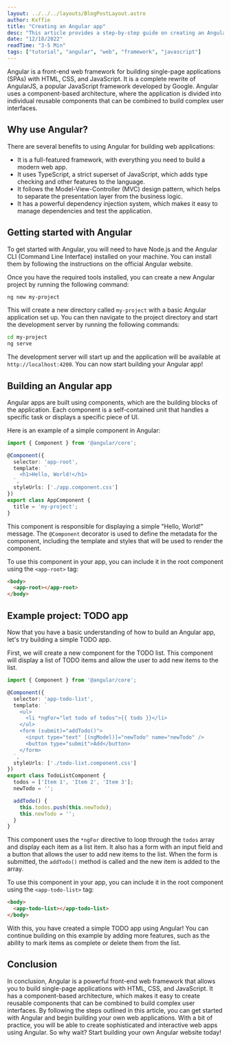 ```yaml
---
layout: ../../../layouts/BlogPostLayout.astro
author: Kxffie
title: "Creating an Angular app"
desc: "This article provides a step-by-step guide on creating an Angular app, a front-end web framework for building single-page applications. It covers the benefits of Angular, installation instructions, and an example of building a TODO app using Angular components."
date: "12/18/2022"
readTime: "3-5 Min"
tags: ["tutorial", "angular", "web", "framework", "javascript"]
---
```


Angular is a front-end web framework for building single-page applications (SPAs) with HTML, CSS, and JavaScript. It is a complete rewrite of AngularJS, a popular JavaScript framework developed by Google. Angular uses a component-based architecture, where the application is divided into individual reusable components that can be combined to build complex user interfaces.

## Why use Angular?

There are several benefits to using Angular for building web applications:

- It is a full-featured framework, with everything you need to build a modern web app.
- It uses TypeScript, a strict superset of JavaScript, which adds type checking and other features to the language.
- It follows the Model-View-Controller (MVC) design pattern, which helps to separate the presentation layer from  the business logic.
- It has a powerful dependency injection system, which makes it easy to manage dependencies and test the application.

## Getting started with Angular

To get started with Angular, you will need to have Node.js and the Angular CLI (Command Line Interface) installed on your machine. You can install them by following the instructions on the official Angular website.

Once you have the required tools installed, you can create a new Angular project by running the following command:

```bash
ng new my-project
```

This will create a new directory called `my-project` with a basic Angular application set up. You can then navigate to the project directory and start the development server by running the following commands:

```bash
cd my-project
ng serve
```

The development server will start up and the application will be available at `http://localhost:4200`. You can now start building your Angular app!

## Building an Angular app

Angular apps are built using components, which are the building blocks of the application. Each component is a self-contained unit that handles a specific task or displays a specific piece of UI.

Here is an example of a simple component in Angular:

```ts
import { Component } from '@angular/core';

@Component({
  selector: 'app-root',
  template: `
    <h1>Hello, World!</h1>
  `,
  styleUrls: ['./app.component.css']
})
export class AppComponent {
  title = 'my-project';
}
```

This component is responsible for displaying a simple "Hello, World!" message. The `@Component` decorator is used to define the metadata for the component, including the template and styles that will be used to render the component.

To use this component in your app, you can include it in the root component using the `<app-root>` tag:

```html
<body>
  <app-root></app-root>
</body>
```

## Example project: TODO app

Now that you have a basic understanding of how to build an Angular app, let's try building a simple TODO app.

First, we will create a new component for the TODO list. This component will display a list of TODO items and allow the user to add new items to the list.

```ts
import { Component } from '@angular/core';

@Component({
  selector: 'app-todo-list',
  template: `
    <ul>
      <li *ngFor="let todo of todos">{{ todo }}</li>
    </ul>
    <form (submit)="addTodo()">
      <input type="text" [(ngModel)]="newTodo" name="newTodo" />
      <button type="submit">Add</button>
    </form>
  `,
  styleUrls: ['./todo-list.component.css']
})
export class TodoListComponent {
  todos = ['Item 1', 'Item 2', 'Item 3'];
  newTodo = '';

  addTodo() {
    this.todos.push(this.newTodo);
    this.newTodo = '';
  }
}

```

This component uses the `*ngFor` directive to loop through the `todos` array and display each item as a list item. It also has a form with an input field and a button that allows the user to add new items to the list. When the form is submitted, the `addTodo()` method is called and the new item is added to the array.

To use this component in your app, you can include it in the root component using the `<app-todo-list>` tag:

```html
<body>
  <app-todo-list></app-todo-list>
</body>
```

With this, you have created a simple TODO app using Angular! You can continue building on this example by adding more features, such as the ability to mark items as complete or delete them from the list.

## Conclusion

In conclusion, Angular is a powerful front-end web framework that allows you to build single-page applications with HTML, CSS, and JavaScript. It has a component-based architecture, which makes it easy to create reusable components that can be combined to build complex user interfaces. By following the steps outlined in this article, you can get started with Angular and begin building your own web applications. With a bit of practice, you will be able to create sophisticated and interactive web apps using Angular. So why wait? Start building your own Angular website today!